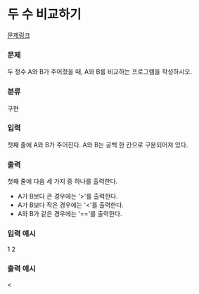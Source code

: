 # 두 수 비교하기

[문제링크](https://www.acmicpc.net/problem/1330)

### 문제

두 정수 A와 B가 주어졌을 때, A와 B를 비교하는 프로그램을 작성하시오.

### 분류

구현

### 입력

첫째 줄에 A와 B가 주어진다. A와 B는 공백 한 칸으로 구분되어져 있다.

### 출력

첫째 줄에 다음 세 가지 중 하나를 출력한다.

- A가 B보다 큰 경우에는 '>'를 출력한다.
- A가 B보다 작은 경우에는 '<'를 출력한다.
- A와 B가 같은 경우에는 '=='를 출력한다.

### 입력 예시

1 2

### 출력 예시

<

